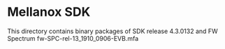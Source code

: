 Mellanox SDK
=============

This directory contains binary packages of SDK release 4.3.0132 and FW Spectrum fw-SPC-rel-13_1910_0906-EVB.mfa
